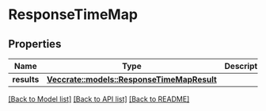 # ResponseTimeMap

## Properties

Name | Type | Description | Notes
------------ | ------------- | ------------- | -------------
**results** | [**Vec<crate::models::ResponseTimeMapResult>**](ResponseTimeMapResult.md) |  | 

[[Back to Model list]](../README.md#documentation-for-models) [[Back to API list]](../README.md#documentation-for-api-endpoints) [[Back to README]](../README.md)


